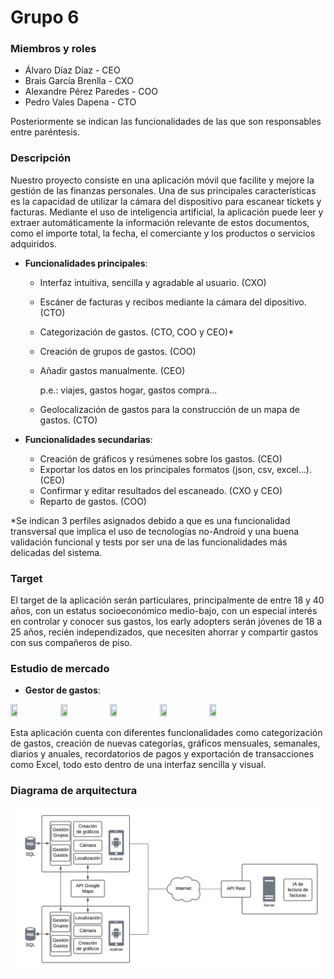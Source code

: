# Grupo 6
### Miembros y roles

  - Álvaro Díaz Díaz - CEO
  - Brais García Brenlla - CXO
  - Alexandre Pérez Paredes - COO
  - Pedro Vales Dapena - CTO

  Posteriormente se indican las funcionalidades de las que son responsables entre paréntesis.

### Descripción
  
Nuestro proyecto consiste en una aplicación móvil que facilite y mejore la gestión de las finanzas personales. Una de sus principales características es la capacidad de utilizar la cámara del dispositivo para escanear tickets y facturas. Mediante el uso de inteligencia artificial, la aplicación puede leer y extraer automáticamente la información relevante de estos documentos, como el importe total, la fecha, el comerciante y los productos o servicios adquiridos.

- **Funcionalidades principales**:

  - Interfaz intuitiva, sencilla y agradable al usuario. (CXO)
  - Escáner de facturas y recibos mediante la cámara del dipositivo. (CTO)
  - Categorización de gastos. (CTO, COO y CEO)*
  - Creación de grupos de gastos. (COO)
  - Añadir gastos manualmente. (CEO)

    p.e.: viajes, gastos hogar, gastos compra...
  - Geolocalización de gastos para la construcción de un mapa de gastos. (CTO)

- **Funcionalidades secundarias**:

  - Creación de gráficos y resúmenes sobre los gastos. (CEO)
  - Exportar los datos en los principales formatos (json, csv, excel...). (CEO)
  - Confirmar y editar resultados del escaneado. (CXO y CEO)
  - Reparto de gastos. (COO)

*Se indican 3 perfiles asignados debido a que es una funcionalidad transversal que implica el uso de tecnologías no-Android y una buena validación funcional y tests por ser una de las funcionalidades más delicadas del sistema.

    
### Target

El target de la aplicación serán particulares, principalmente de entre 18 y 40 años, con un estatus socioeconómico medio-bajo, con un especial interés en controlar y conocer sus gastos, los early adopters serán jóvenes de 18 a 25 años, recién independizados, que necesiten ahorrar y compartir gastos con sus compañeros de piso.

### Estudio de mercado

  * **Gestor de gastos**:

<img src="https://github.com/alvaroddiaz/APM/assets/72129484/289936f2-75c8-42b3-a1d1-118b8f85642a" width="15%" height="15%">
<img src="https://github.com/alvaroddiaz/APM/assets/72129484/a7ae9dbb-d886-49aa-86d8-4f691a0583ed" width="15%" height="15%">
<img src="https://github.com/alvaroddiaz/APM/assets/72129484/7fab648f-3370-4f9f-87d6-45fe8380d2e2" width="15%" height="15%">
<img src="https://github.com/alvaroddiaz/APM/assets/72129484/653367c8-ddc0-402f-af60-21316170f2f8" width="15%" height="15%">
<img src="https://github.com/alvaroddiaz/APM/assets/72129484/f11d6d5e-cec8-451e-b260-3428ea6cc709" width="15%" height="15%">

 Esta aplicación cuenta con diferentes funcionalidades como categorización de gastos, creación de nuevas categorías, gráficos mensuales, semanales, diarios y anuales, recordatorios de pagos y exportación de transacciones como Excel, todo esto dentro de una interfaz sencilla y visual.

### Diagrama de arquitectura

![Diagrama de arquitectura](https://github.com/alvaroddiaz/APM/blob/a02a7b6a3cdaa2b17a176e8924257bd36a2c4f6e/Diagrama%20APM.png)

